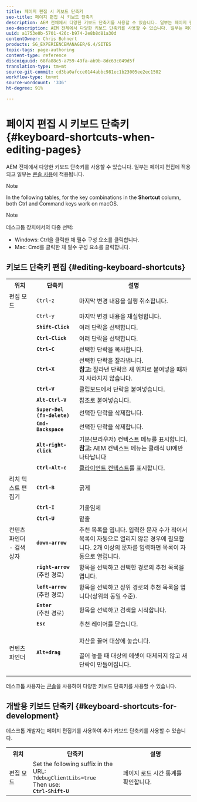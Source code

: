 ```yaml
---
title: 페이지 편집 시 키보드 단축키
seo-title: 페이지 편집 시 키보드 단축키
description: AEM 전체에서 다양한 키보드 단축키를 사용할 수 있습니다. 일부는 페이지 편집에 적용되고 일부는 콘솔 사용에 적용됩니다.
seo-description: AEM 전체에서 다양한 키보드 단축키를 사용할 수 있습니다. 일부는 페이지 편집에 적용되고 일부는 콘솔 사용에 적용됩니다.
uuid: a1753e0b-5701-426c-b974-2e8b8d81a30d
contentOwner: Chris Bohnert
products: SG_EXPERIENCEMANAGER/6.4/SITES
topic-tags: page-authoring
content-type: reference
discoiquuid: 68fa88c5-a759-49fa-ab9b-8dc63c049d5f
translation-type: tm+mt
source-git-commit: cd3ba0afcce0144abbc981ec1b23005ee2ec1502
workflow-type: tm+mt
source-wordcount: '336'
ht-degree: 91%

---
```



# 페이지 편집 시 키보드 단축키{#keyboard-shortcuts-when-editing-pages}

AEM 전체에서 다양한 키보드 단축키를 사용할 수 있습니다. 일부는 페이지 편집에 적용되고 일부는 [콘솔 사용](/help/sites-classic-ui-authoring/author-env-keyboard-shortcuts.md)에 적용됩니다.

>[!NOTE]
>
>In the following tables, for the key combinations in the **Shortcut** column, both Ctrl and Command keys work on macOS.

>[!NOTE]
>
>데스크톱 장치에서의 다중 선택:
>
>* Windows: Ctrl을 클릭한 채 필수 구성 요소를 클릭합니다.
>* Mac: Cmd를 클릭한 채 필수 구성 요소를 클릭합니다.

>



## 키보드 단축키 편집 {#editing-keyboard-shortcuts}

<table> 
 <tbody> 
  <tr> 
   <th>위치</th> 
   <th>단축키</th> 
   <th>설명</th> 
  </tr> 
  <tr> 
   <td>편집 모드</td> 
   <td><code>Ctrl-z</code></td> 
   <td>마지막 변경 내용을 실행 취소합니다.</td> 
  </tr> 
  <tr> 
   <td> </td> 
   <td><code>Ctrl-y</code></td> 
   <td>마지막 변경 내용을 재실행합니다.</td> 
  </tr> 
  <tr> 
   <td> </td> 
   <td><strong><code>Shift-Click</code></strong></td> 
   <td>여러 단락을 선택합니다.</td> 
  </tr> 
  <tr> 
   <td> </td> 
   <td><strong><code>Ctrl-Click</code></strong></td> 
   <td>여러 단락을 선택합니다.</td> 
  </tr> 
  <tr> 
   <td> </td> 
   <td><strong><code>Ctrl-C</code></strong></td> 
   <td>선택한 단락을 복사합니다.</td> 
  </tr> 
  <tr> 
   <td> </td> 
   <td><strong><code>Ctrl-X</code></strong></td> 
   <td>선택한 단락을 잘라냅니다.<strong><br /> 참고:</strong> 잘라낸 단락은 새 위치로 붙여넣을 때까지 사라지지 않습니다.</td> 
  </tr> 
  <tr> 
   <td> </td> 
   <td><strong><code>Ctrl-V</code></strong></td> 
   <td>클립보드에서 단락을 붙여넣습니다.</td> 
  </tr> 
  <tr> 
   <td> </td> 
   <td><strong><code>Alt-Ctrl-V</code></strong></td> 
   <td>참조로 붙여넣습니다.</td> 
  </tr> 
  <tr> 
   <td> </td> 
   <td><strong><code>Super-Del (fn-delete)</code></strong></td> 
   <td>선택한 단락을 삭제합니다.</td> 
  </tr> 
  <tr> 
   <td> </td> 
   <td><strong><code>Cmd-Backspace</code></strong></td> 
   <td>선택한 단락을 삭제합니다.</td> 
  </tr> 
  <tr> 
   <td> </td> 
   <td><strong><code>Alt-right-click</code></strong></td> 
   <td>기본(브라우저) 컨텍스트 메뉴를 표시합니다.<br />
<strong>참고:</strong> AEM 컨텍스트 메뉴는 클래식 UI에만 나타납니다</td> 
  </tr> 
  <tr> 
   <td> </td> 
   <td><strong><code>Ctrl-Alt-c</code></strong></td> 
   <td><a href="/help/sites-administering/client-context.md">클라이언트 컨텍스트</a>를 표시합니다.</td> 
  </tr> 
  <tr> 
   <td>리치 텍스트 편집기<br /> </td> 
   <td><strong><code>Ctrl-B</code></strong><br /> </td> 
   <td>굵게</td> 
  </tr> 
  <tr> 
   <td> </td> 
   <td><strong><code>Ctrl-I</code></strong><br /> </td> 
   <td>기울임체<br /> </td> 
  </tr> 
  <tr> 
   <td> </td> 
   <td><strong><code>Ctrl-U</code></strong><br /> </td> 
   <td>밑줄</td> 
  </tr> 
  <tr> 
   <td>컨텐츠 파인더 - 검색 상자</td> 
   <td><strong><code>down-arrow</code></strong></td> 
   <td>추천 목록을 엽니다. 입력한 문자 수가 적어서 목록이 자동으로 열리지 않은 경우에 필요합니다. 2개 이상의 문자를 입력하면 목록이 자동으로 열립니다.</td> 
  </tr> 
  <tr> 
   <td> </td> 
   <td><strong><code>right-arrow</code></strong><br /> (추천 경로)</td> 
   <td>항목을 선택하고 선택한 경로의 추천 목록을 엽니다.</td> 
  </tr> 
  <tr> 
   <td> </td> 
   <td><strong><code>left-arrow</code></strong><br /> (추천 경로)</td> 
   <td>항목을 선택하고 상위 경로의 추천 목록을 엽니다(상위의 동일 수준).</td> 
  </tr> 
  <tr> 
   <td> </td> 
   <td><strong><code>Enter</code></strong><br /> (추천 경로)</td> 
   <td>항목을 선택하고 검색을 시작합니다.</td> 
  </tr> 
  <tr> 
   <td> </td> 
   <td><strong><code>Esc</code></strong></td> 
   <td>추천 레이어를 닫습니다.</td> 
  </tr> 
  <tr> 
   <td>컨텐츠 파인더<br /> </td> 
   <td><strong><code>Alt+drag</code></strong></td> 
   <td><p>자산을 끌어 대상에 놓습니다.</p> <p>끌어 놓을 때 대상의 에셋이 대체되지 않고 새 단락이 만들어집니다.</p> </td> 
  </tr> 
 </tbody> 
</table>

데스크톱 사용자는 [콘솔](/help/sites-classic-ui-authoring/author-env-keyboard-shortcuts.md)을 사용하여 다양한 키보드 단축키를 사용할 수 있습니다.

## 개발용 키보드 단축키 {#keyboard-shortcuts-for-development}

데스크톱 개발자는 페이지 편집기를 사용하여 추가 키보드 단축키를 사용할 수 있습니다.

<table> 
 <tbody> 
  <tr> 
   <th>위치</th> 
   <th>단축키</th> 
   <th>설명</th> 
  </tr> 
  <tr> 
   <td>편집 모드</td> 
   <td>Set the following suffix in the URL:<br /> <code>?debugClientLibs=true</code><br /> Then use:<br /> <strong><code>Ctrl-Shift-U</code></strong></td> 
   <td>페이지 로드 시간 통계를 확인합니다.</td> 
  </tr> 
 </tbody> 
</table>

